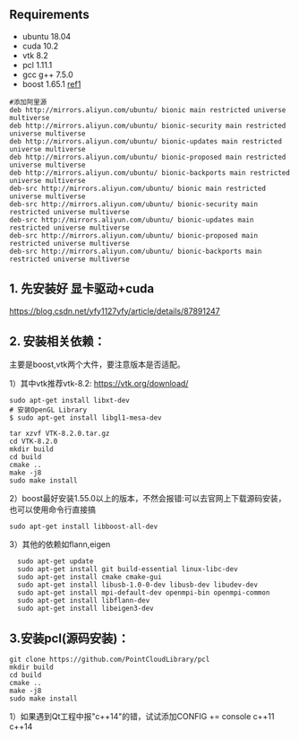 ## Requirements
* ubuntu 18.04
* cuda 10.2
* vtk 8.2
* pcl 1.11.1
* gcc g++ 7.5.0
* boost 1.65.1
[ref1](https://blog.csdn.net/weixin_38907330/article/details/107231113) 

```
#添加阿里源
deb http://mirrors.aliyun.com/ubuntu/ bionic main restricted universe multiverse
deb http://mirrors.aliyun.com/ubuntu/ bionic-security main restricted universe multiverse
deb http://mirrors.aliyun.com/ubuntu/ bionic-updates main restricted universe multiverse
deb http://mirrors.aliyun.com/ubuntu/ bionic-proposed main restricted universe multiverse
deb http://mirrors.aliyun.com/ubuntu/ bionic-backports main restricted universe multiverse
deb-src http://mirrors.aliyun.com/ubuntu/ bionic main restricted universe multiverse
deb-src http://mirrors.aliyun.com/ubuntu/ bionic-security main restricted universe multiverse
deb-src http://mirrors.aliyun.com/ubuntu/ bionic-updates main restricted universe multiverse
deb-src http://mirrors.aliyun.com/ubuntu/ bionic-proposed main restricted universe multiverse
deb-src http://mirrors.aliyun.com/ubuntu/ bionic-backports main restricted universe multiverse
```

## 1. 先安装好 显卡驱动+cuda

https://blog.csdn.net/yfy1127yfy/article/details/87891247

## 2. 安装相关依赖：

主要是boost,vtk两个大件，要注意版本是否适配。

1）其中vtk推荐vtk-8.2: https://vtk.org/download/
```
sudo apt-get install libxt-dev 
# 安装OpenGL Library 
$ sudo apt-get install libgl1-mesa-dev
```
```
tar xzvf VTK-8.2.0.tar.gz
cd VTK-8.2.0
mkdir build
cd build
cmake ..
make -j8
sudo make install
```
2）boost最好安装1.55.0以上的版本，不然会报错:可以去官网上下载源码安装，也可以使用命令行直接搞
```
sudo apt-get install libboost-all-dev
```
3）其他的依赖如flann,eigen
```
  sudo apt-get update  
  sudo apt-get install git build-essential linux-libc-dev  
  sudo apt-get install cmake cmake-gui   
  sudo apt-get install libusb-1.0-0-dev libusb-dev libudev-dev  
  sudo apt-get install mpi-default-dev openmpi-bin openmpi-common    
  sudo apt-get install libflann-dev  
  sudo apt-get install libeigen3-dev  

```

## 3.安装pcl(源码安装)：
```
git clone https://github.com/PointCloudLibrary/pcl
mkdir build
cd build
cmake ..
make -j8
sudo make install
```

1）如果遇到Qt工程中报"c++14"的错，试试添加CONFIG += console c++11 c++14